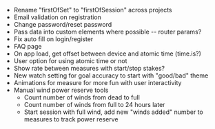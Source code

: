 - Rename "firstOfSet" to "firstOfSession" across projects
- Email validation on registration
- Change password/reset password
- Pass data into custom elements where possible -- router params?
- Fix auto fill on login/register
- FAQ page
- On app load, get offset between device and atomic time (time.is?)
- User option for using atomic time or not
- Show rate between measures with start/stop stakes?
- New watch setting for goal accuracy to start with "good/bad" theme
- Animations for measure for more fun with user interactivity
- Manual wind power reserve tools
	- Count number of winds from dead to full
	- Count number of winds from full to 24 hours later
	- Start session with full wind, add new "winds added" number to measures to track power reserve
